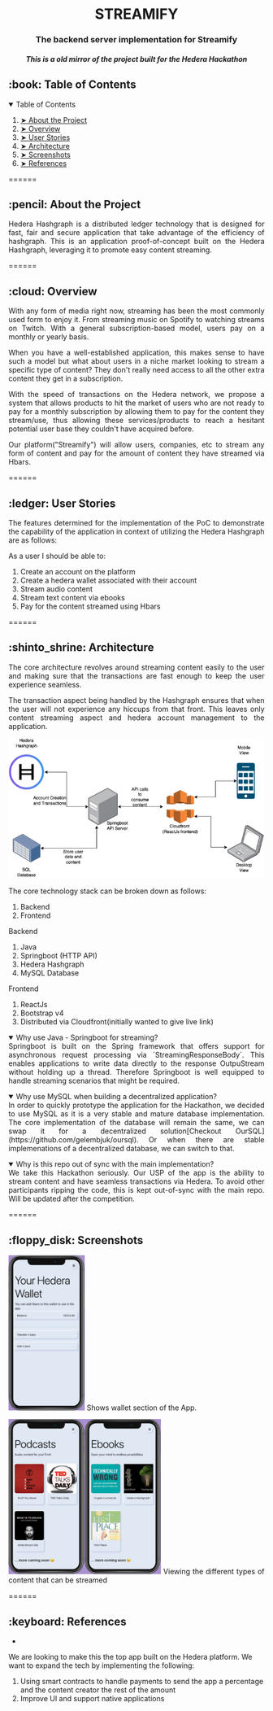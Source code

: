 <h1 align="center">
    STREAMIFY
</h1>
<h3 align="center"> The backend server implementation for Streamify</h3>
<h5 align="center">This is a old mirror of the project built for the Hedera Hackathon</h5>

<!--Image here of product-->

<h2 id="table-of-contents">:book: Table of Contents</h2>
<details open="open">
    <summary>Table of Contents</summary>
    <ol> 
        <li> <a href="#about">➤ About the Project</a> </li>
        <li> <a href="#overview">➤ Overview</a> </li>
        <li> <a href="#stories">➤ User Stories</a> </li>
        <li> <a href="#architecture">➤ Architecture</a> </li>
        <li> <a href="#screenshots">➤ Screenshots</a> </li>
        <li> <a href="#reference">➤ References</a> </li>
    </ol>
</details>

======

<h2 id="about">:pencil: About the Project</h2>
<p align="justify">
    Hedera Hashgraph is a distributed ledger technology that is designed for fast, fair and secure application that take advantage of the efficiency of hashgraph. This is an application proof-of-concept built on the Hedera Hashgraph, leveraging it to promote easy content streaming.
</p>

======

<h2 id="overview">:cloud: Overview</h2>
<p align="justify">
    With any form of media right now, streaming has been the most commonly used form to enjoy it. From streaming music on Spotify to watching streams on Twitch. With a general subscription-based model, users pay on a monthly or yearly basis.
</p>
<p align="justify">
    When you have a well-established application, this makes sense to have such a model but what about users in a niche market looking to stream a specific type of content? They don't really need access to all the other extra content they get in a subscription.
</p>
<p align="justify">
    With the speed of transactions on the Hedera network, we propose a system that allows products to hit the market of users who are not ready to pay for a monthly subscription by allowing them to pay for the content they stream/use, thus allowing these services/products to reach a hesitant potential user base they couldn't have acquired before.
</p>
<p align="justify">
    Our platform("Streamify") will allow users, companies, etc to stream any form of content and pay for the amount of content they have streamed via Hbars.
</p>

======

<h2 id="stories">:ledger: User Stories</h2>
<p align="justify">
    The features determined for the implementation of the PoC to demonstrate the capability of the application in context of utilizing the Hedera Hashgraph are as follows:
</p>
<p align="justify">
    As a user I should be able to:
    <ol>
        <li>Create an account on the platform</li>
        <li>Create a hedera wallet associated with their account</li>
        <li>Stream audio content</li>
        <li>Stream text content via ebooks</li>
        <li>Pay for the content streamed using Hbars</li>
    </ol>
</p>

======

<h2 id="architecture">:shinto_shrine: Architecture</h2>
<p align="justify">
    The core architecture revolves around streaming content easily to the user and making sure that the transactions are fast enough to keep the user experience seamless. 
</p>
<p align="justify">
    The transaction aspect being handled by the Hashgraph ensures that when the user will not experience any hiccups from that front. This leaves only content streaming aspect and hedera account management to the application.
</p>
<p align="justify">
    <img src="screenshots/arch.png" alt="">
</p>
<p align="justify">
    The core technology stack can be broken down as follows:
    <ol>
        <li>Backend</li>
        <li>Frontend</li>
    </ol>
</p>
<p align="justify">
    Backend
    <ol>
        <li>Java </li>
        <li>Springboot (HTTP API)</li>
        <li>Hedera Hashgraph</li>
        <li>MySQL Database</li>
    </ol>
</p>
<p align="justify">
    Frontend
    <ol>
        <li>ReactJs</li>
        <li>Bootstrap v4</li>
        <li>Distributed via Cloudfront(initially wanted to give live link)</li>
    </ol>
</p>

<p>
<details open="open">
    <summary>Why use Java - Springboot for streaming?</summary>
    <div align="justify">
        Springboot is built on the Spring framework that offers support for asynchronous request processing via `StreamingResponseBody`. This enables applications to write data directly to the response OutpuStream without holding up a thread. Therefore Springboot is well equipped to handle streaming scenarios that might be required.
    </div>
</details>
</p>
<p>
<details open="open">
        <summary>Why use MySQL when building a decentralized application?</summary>
        <div align="justify">
            In order to quickly prototype the application for the Hackathon, we decided to use MySQL as it is a very stable and mature database implementation. The core implementation of the database will remain the same, we can swap it for a decentralized solution[Checkout OurSQL](https://github.com/gelembjuk/oursql). Or when there are stable implemenations of a decentralized database, we can switch to that.
        </div>
    </details>
</p>
<p>
    <details open="open">
        <summary>Why is this repo out of sync with the main implementation?</summary>
        <div align="justify">
            We take this Hackathon seriously. Our USP of the app is the ability to stream content and have seamless transactions via Hedera. To avoid other participants ripping the code, this is kept out-of-sync with the main repo. Will be updated after the competition.
        </div>
    </details>
</p>

======

<h2 id="overview">:floppy_disk: Screenshots</h2>
<p align="justify">
    <img src="screenshots/wallet.png" alt="" width="150px" >
    Shows wallet section of the App.
</p>
<p align="justify">
    <img src="screenshots/content-view.png" alt="" width="300px" >
    Viewing the different types of content that can be streamed
</p>

======

<h2 id="overview">:keyboard: References</h2>
<p align="justify">
    <ul>
        <li></li>
    </ul>
</p>


We are looking to make this the top app built on the Hedera platform. We want to expand the tech by implementing the following:
<ol>
    <li>Using smart contracts to handle payments to send the app a percentage and the content creator the rest of the amount</li>
    <li>Improve UI and support native applications</li>
</ol>
